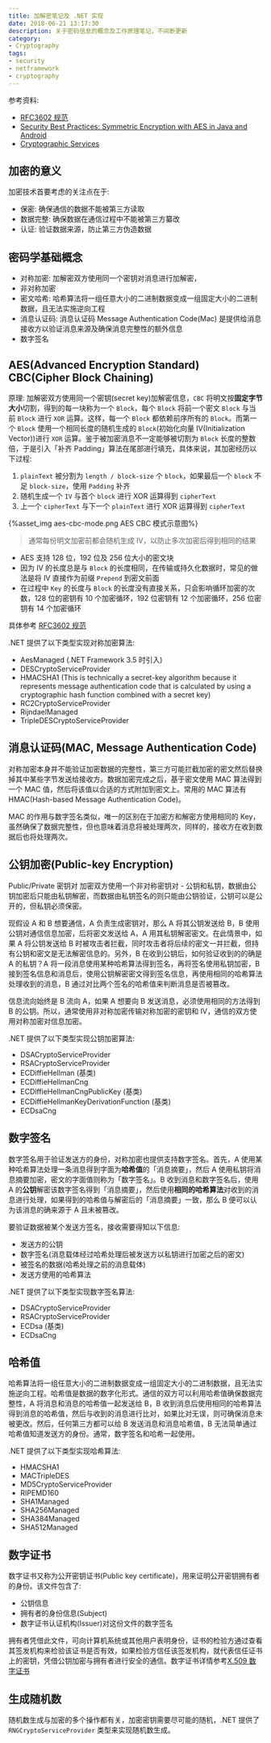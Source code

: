 ```yaml
---
title: 加解密笔记及 .NET 实现
date: 2018-06-21 13:17:30
description: 关于密码信息的概念及工作原理笔记，不间断更新
category:
- Cryptography
tags:
- security
- netframework
- cryptography
---
```


参考资料: 
- [RFC3602 规范](https://tools.ietf.org/html/rfc3602)
- [Security Best Practices: Symmetric Encryption with AES in Java and Android](https://proandroiddev.com/security-best-practices-symmetric-encryption-with-aes-in-java-7616beaaade9)
- [Cryptographic Services](https://docs.microsoft.com/en-us/dotnet/standard/security/cryptographic-services)

## 加密的意义
加密技术首要考虑的关注点在于: 
- 保密: 确保通信的数据不能被第三方读取
- 数据完整: 确保数据在通信过程中不能被第三方纂改
- 认证: 验证数据来源，防止第三方伪造数据

## 密码学基础概念
- 对称加密: 加解密双方使用同一个密钥对消息进行加解密，
- 非对称加密
- 密文哈希: 哈希算法将一组任意大小的二进制数据变成一组固定大小的二进制数据，且无法实施逆向工程
- 消息认证码: 消息认证码 Message Authentication Code(Mac) 是提供给消息接收方以验证消息来源及确保消息完整性的额外信息
- 数字签名

## AES(Advanced Encryption Standard) CBC(Cipher Block Chaining)
原理: 加解密双方使用同一个密钥(secret key)加解密信息，`CBC` 将明文按**固定字节大小**切割，得到的每一块称为一个 `Block`，每个 `Block` 将前一个密文 `Block` 与当前 `Block` 进行 `XOR` 运算。这样，每一个 `Block` 都依赖前序所有的 `Block`。而第一个 `Block` 使用一个相同长度的随机生成的 `Block`(初始化向量 IV(Initialization Vector))进行 `XOR` 运算。鉴于被加密消息不一定能够被切割为 `Block` 长度的整数倍，于是引入「补齐 Padding」算法在尾部进行填充，具体来说，其加密经历以下过程:
1. `plainText` 被分割为 `length / block-size` 个 `block`，如果最后一个 `block` 不足 `block-size`，使用 `Padding` 补齐
2. 随机生成一个 `IV` 与首个 `block` 进行 XOR 运算得到 `cipherText`
3. 上一个 `cipherText` 与下一个 `plainText` 进行 XOR 运算得到 `cipherText`

{%asset_img aes-cbc-mode.png AES CBC 模式示意图%}

> 通常每份明文加密前都会随机生成 IV，以防止多次加密后得到相同的结果

- AES 支持 128 位，192 位及 256 位大小的密文块
- 因为 IV 的长度总是与 `Block` 的长度相同，在传输或持久化数据时，常见的做法是将 IV 直接作为前缀 `Prepend` 到密文前面
- 在过程中 `Key` 的长度与 `Block` 的长度没有直接关系，只会影响循环加密的次数，128 位的密钥有 10 个加密循环，192 位密钥有 12 个加密循环，256 位密钥有 14 个加密循环

具体参考 [RFC3602 规范](https://tools.ietf.org/html/rfc3602)

.NET 提供了以下类型实现对称加密算法:
- AesManaged (.NET Framework 3.5 时引入)
- DESCryptoServiceProvider
- HMACSHA1 (This is technically a secret-key algorithm because it represents message authentication code that is calculated by using a cryptographic hash function combined with a secret key)
- RC2CryptoServiceProvider
- RijndaelManaged
- TripleDESCryptoServiceProvider

## 消息认证码(MAC, Message Authentication Code)
对称加密本身并不能验证加密数据的完整性，第三方可能拦截加密的密文然后替换掉其中某些字节发送给接收方。数据加密完成之后，基于密文使用 MAC 算法得到一个 MAC 值，然后将该值以合适的方式附加到密文上。常用的 MAC 算法有 HMAC(Hash-based Message Authentication Code)。

MAC 的作用与数字签名类似，唯一的区别在于加密方和解密方使用相同的 Key，虽然确保了数据完整性，但也意味着消息将被处理两次，同样的，接收方在收到数据后也将处理两次。

## 公钥加密(Public-key Encryption)
Public/Private 密钥对
加密双方使用一个非对称密钥对 - 公钥和私钥，数据由公钥加密后只能由私钥解密，而数据由私钥签名的则只能由公钥验证，公钥可以是公开的，但私钥必须保密。

现假设 A 和 B 想要通信，A 负责生成密钥对，那么 A 将其公钥发送给 B，B 使用公钥对通信信息加密，后将密文发送给 A，A 用其私钥解密密文。在此情景中，如果 A 将公钥发送给 B 时被攻击者拦截，同时攻击者将后续的密文一并拦截，但持有公钥和密文是无法解密信息的。另外，B 在收到公钥后，如何验证收到的的确是 A 的私钥？A 将一段消息使用某种哈希算法得到签名，再将签名使用私钥加密，B 接到签名信息和消息后，使用公钥解密密文得到签名信息，再使用相同的哈希算法处理收到的消息，B 通过对比两个签名的哈希值来判断消息是否被篡改。

信息流向始终是 B 流向 A，如果 A 想要向 B 发送消息，必须使用相同的方法得到 B 的公钥。所以，通常使用非对称加密传输对称加密的密钥和 IV，通信的双方使用对称加密对信息加密。

.NET 提供了以下类型实现公钥加密算法:
- DSACryptoServiceProvider
- RSACryptoServiceProvider
- ECDiffieHellman (基类)
- ECDiffieHellmanCng
- ECDiffieHellmanCngPublicKey (基类)
- ECDiffieHellmanKeyDerivationFunction (基类)
- ECDsaCng

## 数字签名
数字签名用于验证发送方的身份，对称加密也提供支持数字签名。首先，A 使用某种哈希算法处理一条消息得到字面为**哈希值**的「消息摘要」，然后 A 使用私钥将消息摘要加密，密文的字面值则称为「数字签名」。B 收到消息和数字签名后，使用 A 的**公钥**解密该数字签名得到「消息摘要」，然后使用**相同的哈希算法**对收到的消息进行处理，如果得到的哈希值与解密后的「消息摘要」一致，那么 B 便可以认为该消息的确来源于 A 且未被篡改。

要验证数据被某个发送方签名，接收需要得知以下信息:
- 发送方的公钥
- 数字签名(消息载体经过哈希处理后被发送方以私钥进行加密之后的密文)
- 被签名的数据(哈希处理之前的消息载体)
- 发送方使用的哈希算法

.NET 提供了以下类型实现数字签名算法:
- DSACryptoServiceProvider
- RSACryptoServiceProvider
- ECDsa (基类)
- ECDsaCng

## 哈希值
哈希算法将一组任意大小的二进制数据变成一组固定大小的二进制数据，且无法实施逆向工程。哈希值是数据的数字化形式。通信的双方可以利用哈希值确保数据完整性，A 将消息和消息的哈希值一起发送给 B，B 收到消息后使用相同的哈希算法得到消息的哈希值，然后与收到的消息进行比对，如果比对无误，则可确保消息未被更改。然后，任何第三方都可以给 B 发送消息和消息哈希值，B 无法简单通过哈希值知道发送方的身份。通常，数字签名和哈希一起使用。

.NET 提供了以下类型实现哈希算法:
- HMACSHA1
- MACTripleDES
- MD5CryptoServiceProvider
- RIPEMD160
- SHA1Managed
- SHA256Managed
- SHA384Managed
- SHA512Managed

## 数字证书
数字证书又称为公开密钥证书(Public key certificate)，用来证明公开密钥拥有者的身份。该文件包含了:
- 公钥信息
- 拥有者的身份信息(Subject)
- 数字证书认证机构(Issuer)对这份文件的数字签名

拥有者凭借此文件，可向计算机系统或其他用户表明身份，证书的检验方通过查看其签发机构来检验该证书是否有效，如果检验方信任该签发机构，就代表信任证书上的密钥，凭借公钥加密与拥有者进行安全的通信。数字证书详情参考[X.509 数字证书](/security/security-all-about-certificates)

## 生成随机数
随机数生成与加密的多个操作都有关，加密密钥需要尽可能的随机，.NET 提供了 `RNGCryptoServiceProvider` 类型来实现随机数生成。